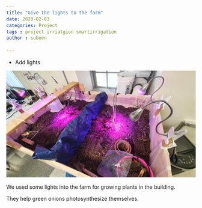 ```yaml
---
title: "Give the lights to the farm"
date: 2020-02-03
categories: Project
tags : project irriatgion smartirrigation
author : subeen

---
```



* Add lights
<p align="center">
<img src="https://github.com/purdueblog/purdueblog.github.io/blob/master/assets/images/sunlight.jpg?raw=true" width="800" ></p>

We used some lights into the farm for growing plants in the building.

They help green onions photosynthesize themselves.

